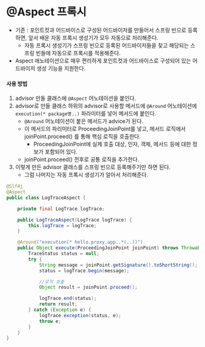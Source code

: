 # @Aspect 프록시
 * 기존 : 포인트컷과 어드바이스로 구성된 어드바이저를 만들어서 스프링 빈으로 등록하면, 앞서 배운 자동 프록시 생성기가 모두 자동으로 처리해준다.
    * 자동 프록시 생성기가 스프링 빈으로 등록된 어드바이저들을 찾고 해당되는 스프링 빈들에 자동으로 프록시를 적용해준다.
 * Aspect 애노테이션으로 매우 편리하게 포인트컷과 어드바이스로 구성되어 있는 어드바이저 생성 기능을 지원한다.

#### 사용 방법
1. advisor 만들 클래스에 `@Aspect` 어노테이션을 붙인다.
2. advisor로 만들 클래스 하위의 advisor로 사용할 메서드에 `@Around` 어노테이션에 `execution(* package명..)` 파라미터를 넣어 메서드에 붙인다.
   * `@Around` 어노테이션이 붙은 메서드가 advice가 된다.
   * 이 메서드의 파리미터로 ProceedingJoinPoint를 넣고, 메서드 로직에서 joinPoint.proceed() 를 통해 핵심 로직을 호출한다.
      * ProceedingJoinPoint에 실제 호출 대상, 인자, 객체, 메서드 등에 대한 정보가 포함되어 있다.
   * joinPoint.proceed() 전후로 공통 로직을 추가한다.
3. 이렇게 만든 advisor  클래스를 스프링 빈으로 등록해주기만 하면 된다.
   * 그럼 나머지는 자동 프록시 생성기가 알아서 처리해준다.

```java
@Slf4j
@Aspect
public class LogTraceAspect {

    private final LogTrace logTrace;

    public LogTraceAspect(LogTrace logTrace) {
        this.logTrace = logTrace;
    }

    @Around("execution(* hello.proxy.app..*(..))")
    public Object execute(ProceedingJoinPoint joinPoint) throws Throwable {
        TraceStatus status = null;
        try {
            String message = joinPoint.getSignature().toShortString();
            status = logTrace.begin(message);

            //로직 호출
            Object result = joinPoint.proceed();

            logTrace.end(status);
            return result;
        } catch (Exception e) {
            logTrace.exception(status, e);
            throw e;
        }
    }
}

```
